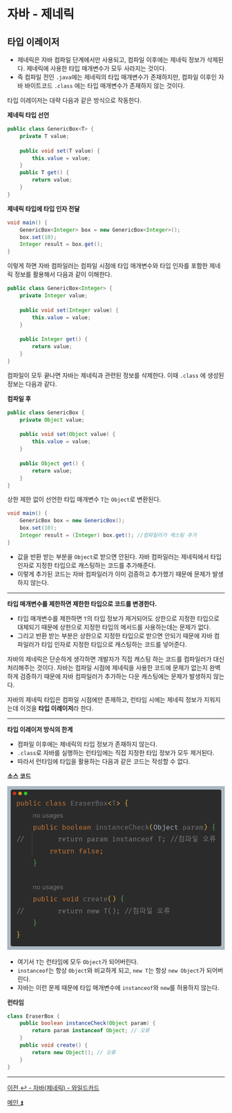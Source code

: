 # 자바 - 제네릭

## 타입 이레이저

- 제네릭은 자바 컴파일 단계에서만 사용되고, 컴파일 이후에는 제네릭 정보가 삭제된다. 제네릭에 사용한 타입 매개변수가 모두 사라지는 것이다.
- 즉 컴파일 전인 `.java`에는 제네릭의 타입 매개변수가 존재하지만, 컴파일 이후인 자바 바이트코드 `.class` 에는 타입 매개변수가 존재하지 않는 것이다.

타입 이레이저는 대략 다음과 같은 방식으로 작동한다.

**제네릭 타입 선언**
```java
public class GenericBox<T> { 
    private T value;
    
    public void set(T value) { 
        this.value = value;
    }
    public T get() { 
        return value;
    } 
}
```

**제네릭 타입에 타입 인자 전달**
```java
void main() {
    GenericBox<Integer> box = new GenericBox<Integer>(); 
    box.set(10);
    Integer result = box.get(); 
}
```

이렇게 하면 자바 컴파일러는 컴파일 시점에 타입 매개변수와 타입 인자를 포함한 제네릭 정보를 활용해서 다음과 같이 이해한다.

```java
public class GenericBox<Integer> {
    private Integer value;
    
    public void set(Integer value) {
        this.value = value;
    }
    
    public Integer get() {
        return value;
    }
}
```

컴파일이 모두 끝나면 자바는 제네릭과 관련된 정보를 삭제한다. 이때 `.class` 에 생성된 정보는 다음과 같다.

**컴파일 후**
```java
public class GenericBox {
    private Object value;

    public void set(Object value) {
        this.value = value;
    }

    public Object get() {
        return value;
    }
}
```

상한 제한 없이 선언한 타입 매개변수 `T`는 `Object`로 변환된다.

```java
void main() {
    GenericBox box = new GenericBox(); 
    box.set(10);
    Integer result = (Integer) box.get(); //컴파일러가 캐스팅 추가 
}
```

- 값을 반환 받는 부분을 `Object`로 받으면 안된다. 자바 컴파일러는 제네릭에서 타입 인자로 지정한 타입으로 캐스팅하는 코드를 추가해준다.
- 이렇게 추가된 코드는 자바 컴파일러가 이미 검증하고 추가했기 때문에 문제가 발생하지 않는다.

---

**타입 매개변수를 제한하면 제한한 타입으로 코드를 변경한다.**

- 타입 매개변수를 제한하면 `T`의 타입 정보가 제거되어도 상한으로 지정한 타입으로 대체되기 때문에 상한으로 지정한 타입의 메서드를 사용하는데는 문제가 없다.
- 그리고 반환 받는 부분은 상한으로 지정한 타입으로 받으면 안되기 때문에 자바 컴파일러가 타입 인자로 지정한 타입으로 캐스팅하는 코드를 넣어준다.

자바의 제네릭은 단순하게 생각하면 개발자가 직접 캐스팅 하는 코드를 컴파일러가 대신 처리해주는 것이다. 자바는 컴파일 시점에 제네릭을 사용한 코드에 문제가 없는지
완벽하게 검증하기 때문에 자바 컴파일러가 추가하는 다운 캐스팅에는 문제가 발생하지 않는다.

자바의 제네릭 타입은 컴파일 시점에만 존재하고, 런타임 시에는 제네릭 정보가 지워지는데 이것을 **타입 이레이저**라 한다.

---

**타입 이레이저 방식의 한계**

- 컴파일 이후에는 제네릭의 타입 정보가 존재하지 않는다.
- `.class`로 자바를 실행하는 런타임에는 직접 지정한 타입 정보가 모두 제거된다.
- 따라서 런타임에 타입을 활용하는 다음과 같은 코드는 작성할 수 없다.

**소스 코드**

![img_37.png](image/img_37.png)

- 여기서 `T`는 런타임에 모두 `Object`가 되어버린다.
- `instanceof`는 항상 `Object`와 비교하게 되고, `new T`는 항상 `new Object`가 되어버린다.
- 자바는 이런 문제 때문에 타입 매개변수에 `instanceof`와 `new`를 허용하지 않는다.

**런타임**
```java
class EraserBox {
    public boolean instanceCheck(Object param) {
        return param instanceof Object; // 오류
    }
    public void create() {
        return new Object(); // 오류
    }
}
```

---

[이전 ↩️ - 자바(제네릭) - 와일드카드](https://github.com/genesis12345678/TIL/blob/main/Java/mid_2/generic/%EC%99%80%EC%9D%BC%EB%93%9C%EC%B9%B4%EB%93%9C.md)

[메인 ⏫](https://github.com/genesis12345678/TIL/blob/main/Java/mid_2/Main.md)